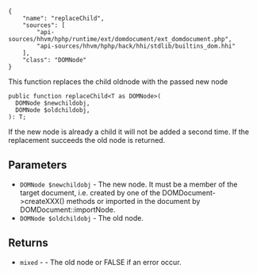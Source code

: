``` yamlmeta
{
    "name": "replaceChild",
    "sources": [
        "api-sources/hhvm/hphp/runtime/ext/domdocument/ext_domdocument.php",
        "api-sources/hhvm/hphp/hack/hhi/stdlib/builtins_dom.hhi"
    ],
    "class": "DOMNode"
}
```




This function replaces the child oldnode with the passed new node




``` Hack
public function replaceChild<T as DOMNode>(
  DOMNode $newchildobj,
  DOMNode $oldchildobj,
): T;
```




If the
new node is already a child it will not be added a second time. If the
replacement succeeds the old node is returned.




## Parameters




+ ` DOMNode $newchildobj ` - The new node. It must be a member of the
  target document, i.e. created by one of the DOMDocument->createXXX()
  methods or imported in the document by DOMDocument::importNode.
+ ` DOMNode $oldchildobj ` - The old node.




## Returns




* ` mixed ` - - The old node or FALSE if an error occur.
<!-- HHAPIDOC -->
